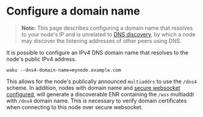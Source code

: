 # Configure a domain name

> **Note:** This page describes configuring a domain name that resolves to your node's IP
and is unrelated to [DNS discovery](./configure-dns-disc.md),
by which a node may discover the listening addresses of other peers using DNS.

It is possible to configure an IPv4 DNS domain name that resolves to the node's public IPv4 address.

```shell
waku --dns4-domain-name=mynode.example.com
```

This allows for the node's publically announced `multiaddrs` to use the `/dns4` scheme.
In addition, nodes with domain name and [secure websocket configured](./configure-websocket.md),
will generate a discoverable ENR containing the `/wss` multiaddr with `/dns4` domain name.
This is necessary to verify domain certificates when connecting to this node over secure websocket.